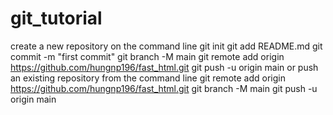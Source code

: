 # git_tutorial
create a new repository on the command line
    git init
    git add README.md
    git commit -m "first commit"
    git branch -M main
    git remote add origin https://github.com/hungnp196/fast_html.git
    git push -u origin main
or push an existing repository from the command line
    git remote add origin https://github.com/hungnp196/fast_html.git
    git branch -M main
    git push -u origin main
